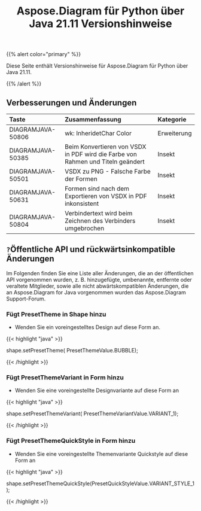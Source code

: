 ﻿---
title: Aspose.Diagram für Python über Java 21.11 Versionshinweise
type: docs
weight: 5
url: /de/java/aspose-diagram-for-python-via-java-21-11-release-notes/
---
{{% alert color="primary" %}}

Diese Seite enthält Versionshinweise für Aspose.Diagram für Python über Java 21.11.

{{% /alert %}}
## **Verbesserungen und Änderungen**  ##

|**Taste**|**Zusammenfassung**|**Kategorie**|
|:- |:- |:- |
|DIAGRAMJAVA-50806|wk: InheridetChar Color|Erweiterung|
|DIAGRAMJAVA-50385|Beim Konvertieren von VSDX in PDF wird die Farbe von Rahmen und Titeln geändert|Insekt|
|DIAGRAMJAVA-50501|VSDX zu PNG - Falsche Farbe der Formen|Insekt|
|DIAGRAMJAVA-50631|Formen sind nach dem Exportieren von VSDX in PDF inkonsistent|Insekt|
|DIAGRAMJAVA-50804|Verbindertext wird beim Zeichnen des Verbinders umgebrochen|Insekt|
## `?`**Öffentliche API und rückwärtsinkompatible Änderungen**
Im Folgenden finden Sie eine Liste aller Änderungen, die an der öffentlichen API vorgenommen wurden, z. B. hinzugefügte, umbenannte, entfernte oder veraltete Mitglieder, sowie alle nicht abwärtskompatiblen Änderungen, die an Aspose.Diagram for Java vorgenommen wurden das Aspose.Diagram Support-Forum.



### **Fügt PresetTheme in Shape hinzu**
- Wenden Sie ein voreingestelltes Design auf diese Form an.

{{< highlight "java" >}}
 
 shape.setPresetTheme( PresetThemeValue.BUBBLE);

{{< /highlight >}}


### **Fügt PresetThemeVariant in Form hinzu**
- Wenden Sie eine voreingestellte Designvariante auf diese Form an

{{< highlight "java" >}}

shape.setPresetThemeVariant( PresetThemeVariantValue.VARIANT_1);

{{< /highlight >}}

### **Fügt PresetThemeQuickStyle in Form hinzu**
- Wenden Sie eine voreingestellte Themenvariante Quickstyle auf diese Form an

{{< highlight "java" >}}

shape.setPresetThemeQuickStyle(PresetQuickStyleValue.VARIANT_STYLE_1);

{{< /highlight >}}

